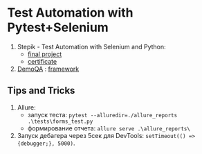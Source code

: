 # Test Automation with Pytest+Selenium

1. Stepik - Test Automation with Selenium and Python:
   * [final project](https://github.com/MikeTaran/stepikFinalProject)
   * [certificate](https://stepik.org/cert/2139632)
2. [DemoQA](https://demoqa.com/) : [framework](https://github.com/MikeTaran/PytestSelenium)
   [](./Screenshot_1.png)



## Tips and Tricks
1. Allure:
    * запуск теста: `pytest --alluredir=./allure_reports .\tests\forms_test.py`
    * формирование отчета: `allure serve .\allure_reports\`
2. Запуск дебагера через 5сек для DevTools: `setTimeout(() => {debugger;}, 5000)`. 
